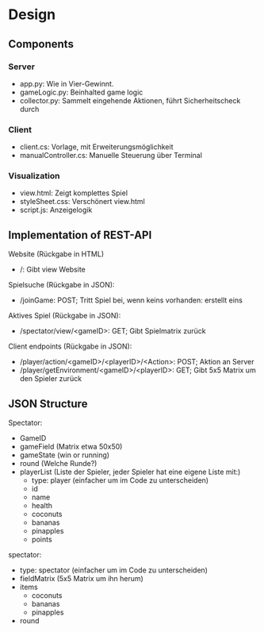 # Design

## Components

### Server

* app.py: Wie in Vier-Gewinnt. 
* gameLogic.py: Beinhalted game logic
* collector.py: Sammelt eingehende Aktionen, führt Sicherheitscheck durch

### Client

* client.cs: Vorlage, mit Erweiterungsmöglichkeit
* manualController.cs: Manuelle Steuerung über Terminal

### Visualization

* view.html: Zeigt komplettes Spiel
* styleSheet.css: Verschönert view.html
* script.js: Anzeigelogik

## Implementation of REST-API

Website (Rückgabe in HTML)
* /: Gibt view Website

Spielsuche (Rückgabe in JSON):
* /joinGame: POST; Tritt Spiel bei, wenn keins vorhanden: erstellt eins

Aktives Spiel (Rückgabe in JSON):
* /spectator/view/\<gameID>: GET; Gibt Spielmatrix zurück

Client endpoints (Rückgabe in JSON):
* /player/action/\<gameID>/\<playerID>/\<Action>: POST; Aktion an Server
* /player/getEnvironment/\<gameID>/\<playerID>: GET; Gibt 5x5 Matrix um den Spieler zurück



## JSON Structure

Spectator:
* GameID
* gameField (Matrix etwa 50x50)
* gameState (win or running)
* round (Welche Runde?)
* playerList (Liste der Spieler, jeder Spieler hat eine eigene Liste mit:)
    * type: player (einfacher um im Code zu unterscheiden)
    * id
    * name
    * health
    * coconuts 
    * bananas
    * pinapples
    * points

spectator:
* type: spectator (einfacher um im Code zu unterscheiden)
* fieldMatrix (5x5 Matrix um ihn herum)
* items
    * coconuts
    * bananas
    * pinapples
* round




